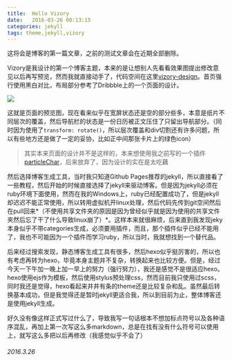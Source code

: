 ```yaml
---
title:  Hello Vizory
date:   2016-03-26 00:13:15
categories: jekyll
tags: theme,jekyll,vizory
---
```

这将会是博客的第一篇文章，之前的测试文章会在近期全部删除。

Vizory是我设计的第一个博客主题，本来的是让想别人先看看效果图提出修改意见以后再写预览，然而我就直接动手了，代码空间在这里[vizory-design](https://git.oschina.net/iwyvi/vizory-design)。首页强行使用黑白对比，布局部分参考了Dribbble上的一个页面的设计。<!--more-->

![](http://ww4.sinaimg.cn/large/74311666jw1f29klhectej21hc2gwqgh.jpg)


这就是页面的预览图，现在看来似乎在宽屏状态还是空的部分些多，本意是纸片不同层次的覆盖，然后导航栏的状态是一份日历被正文压住了只留出导航部分。（同时因为使用了`transform: rotate()`，所以层次覆盖和div切割还有许多问题，所以有些地方还是做了一定的妥协，比如正中间那张卡片上的绿色icon）

> 其实本来页面的设计并不是这样的，本来想使用我之前写的一个插件[particleChar](https://github.com/IwYvI/particleChar)，后来放弃了，因为设计的实在是太吃藕

然后选择博客生成工具，当时我只知道Github Pages推荐的jekyll，所以直接看了一些教程，然后开始的时候直接选择了jekyll来驱动博客。但是因为jekyll必须在ruby环境下面使用，然而在我的Windows上，ruby已经配置成功了，但是jekyll却迟迟不能正常使用，所以转用虚拟机开linux处理，然后代码先传到git空间然后在pull回来*（不使用共享文件夹的原因是因为曾经似乎就是因为使用的共享文件夹然后忘了干了什么导致linux崩了）*。这样本来就很麻烦，后来直到我发现jeky本身似乎不带categories生成，必须要用插件，而且，那个插件似乎已经不能用了，我也不可能因为一个插件而学习ruby，所以当时，我就想找到一个替代品。

后来经过搜索发现，静态博客生成工具有很多，然后hexo似乎挺厉害的，所以也有考虑再转为hexo，毕竟本身主题并不复杂，转换起来也比较方便。但是，经过今天一下午加一晚上加一早上的努力（强行努力），我还是感觉不是很适应hexo。hexo使用ejs作为模板，然后使用stylus预处理css，然而目前我只使用过scss，同时我还是觉得，hexo看起来井井有条的theme还是比较复杂和乱。虽然最后转换基本成功，但是我觉得还是暂时jekyll更适合我，所以到目前为止，整体博客还是使用jekyll生成。

好久没有像这样正式写过什么了，导致我写一句话根本不想加标点符号以及各种语序混乱，再加上第一次写这么多markdown，总是在找有没有什么符号可以使用上，就写这么多把以后再修改（我感觉似乎不会了）

###### 2016.3.26
